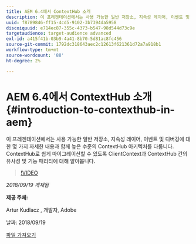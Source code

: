```yaml
---
title: AEM 6.4에서 ContextHub 소개
description: 이 프레젠테이션에서는 사용 가능한 일반 저장소, 지속성 레이어, 이벤트 및 디버깅에 대한 몇 가지 자세한 내용과 함께 높은 수준의 ContextHub 아키텍처를 다룹니다. ContextHub로 쉽게 마이그레이션할 수 있도록 ClientContext과 ContextHub 간의 유사성 및 기능 패리티에 대해 알아봅니다.
uuid: f8789846-ff15-4cd5-9102-3b7394da5958
discoiquuid: e714ec87-355c-4373-b547-98d544d73c9e
targetaudience: target-audience advanced
exl-id: a415f41b-03b9-4a41-8b70-5d81ac8fc456
source-git-commit: 1792dc318643aec2c12613f621361d72a7a918b1
workflow-type: tm+mt
source-wordcount: '88'
ht-degree: 2%

---
```


# AEM 6.4에서 ContextHub 소개{#introduction-to-contexthub-in-aem}

이 프레젠테이션에서는 사용 가능한 일반 저장소, 지속성 레이어, 이벤트 및 디버깅에 대한 몇 가지 자세한 내용과 함께 높은 수준의 ContextHub 아키텍처를 다룹니다. ContextHub로 쉽게 마이그레이션할 수 있도록 ClientContext과 ContextHub 간의 유사성 및 기능 패리티에 대해 알아봅니다.

>[!VIDEO](https://video.tv.adobe.com/v/23839/?quality=9)

*2018/09/19 게재됨*

**제공 주체:**

Artur Kudlacz , 개발자, Adobe

날짜: 2018/09/19

[파일 가져오기](assets/gems-session-introduction-to-contexthub-in-aem-64.pdf)

<!--
[Get back to the Overview](https://helpx.adobe.com/experience-manager/kt/eseminars/gems/aem-index.html)
-->
